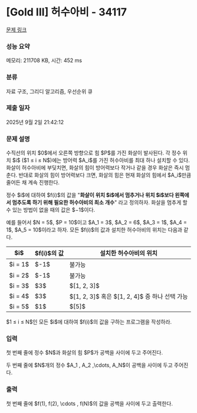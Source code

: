 # [Gold III] 허수아비 - 34117 

[문제 링크](https://www.acmicpc.net/problem/34117) 

### 성능 요약

메모리: 211708 KB, 시간: 452 ms

### 분류

자료 구조, 그리디 알고리즘, 우선순위 큐

### 제출 일자

2025년 9월 2일 21:42:12

### 문제 설명

<p>수직선의 위치 $0$에서 오른쪽 방향으로 힘 $P$를 가진 화살이 발사된다. 각 정수 위치 $i$ ($1 ≤ i ≤ N$)에는 방어력 $A_i$를 가진 허수아비를 최대 하나 설치할 수 있다. 화살이 허수아비에 부딪치면, 화살의 힘이 방어력보다 작거나 같을 경우 화살은 즉시 멈춘다. 반대로 화살의 힘이 방어력보다 크면, 화살의 힘은 현재 화살의 힘에서 $A_i$만큼 줄어든 채 계속 진행한다.</p>

<p>정수 $i$에 대하여 $f(i)$의 값을 "<strong>화살이 위치 $i$에서 멈추거나 위치 $i$보다 왼쪽에서 멈추도록 하기 위해 필요한 허수아비의 최소 개수</strong>" 라고 정의하자. 화살을 멈추게 할 수 있는 방법이 없을 때의 값은 $−1$이다.</p>

<p>예를 들어서 $N = 5$, $P = 10$이고 $A_1 = 3$, $A_2 = 6$, $A_3 = 1$, $A_4 = 1$, $A_5 = 10$이라고 하자. 모든 $f(i)$의 값과 설치한 허수아비의 위치는 다음과 같다.</p>

<table class="table table-bordered td-center th-center table-center-50">
	<thead>
		<tr>
			<th>$i$</th>
			<th>$f(i)$의 값</th>
			<th>설치한 허수아비의 위치</th>
		</tr>
	</thead>
	<tbody>
		<tr>
			<td>$i = 1$</td>
			<td>$-1$</td>
			<td>불가능</td>
		</tr>
		<tr>
			<td>$i = 2$</td>
			<td>$-1$</td>
			<td>불가능</td>
		</tr>
		<tr>
			<td>$i = 3$</td>
			<td>$3$</td>
			<td>$[1, 2, 3]$</td>
		</tr>
		<tr>
			<td>$i = 4$</td>
			<td>$3$</td>
			<td>$[1, 2, 3]$ 혹은 $[1, 2, 4]$ 중 하나 선택 가능</td>
		</tr>
		<tr>
			<td>$i = 5$</td>
			<td>$1$</td>
			<td>$[5]$</td>
		</tr>
	</tbody>
</table>

<p>$1 ≤ i ≤ N$인 모든 $i$에 대하여 $f(i)$의 값을 구하는 프로그램을 작성하라.</p>

### 입력 

 <p>첫 번째 줄에 정수 $N$과 화살의 힘 $P$가 공백을 사이에 두고 주어진다.</p>

<p>두 번째 줄에 $N$개의 정수 $A_1 , A_2 ,\cdots, A_N$이 공백을 사이에 두고 주어진다.</p>

### 출력 

 <p>첫 번째 줄에 $f(1), f(2), \cdots , f(N)$의 값을 공백을 사이에 두고 출력한다.</p>

